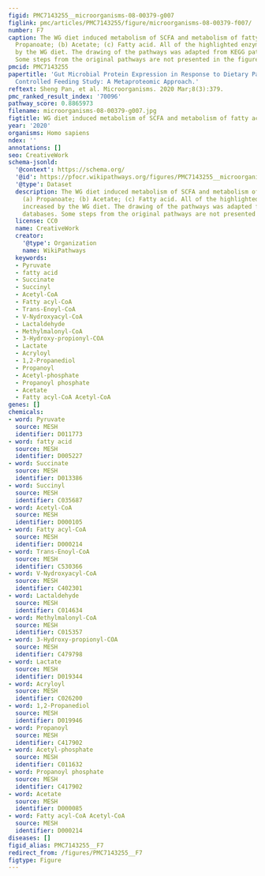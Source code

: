 ```yaml
---
figid: PMC7143255__microorganisms-08-00379-g007
figlink: pmc/articles/PMC7143255/figure/microorganisms-08-00379-f007/
number: F7
caption: The WG diet induced metabolism of SCFA and metabolism of fatty acids. (a)
  Propanoate; (b) Acetate; (c) Fatty acid. All of the highlighted enzymes were increased
  by the WG diet. The drawing of the pathways was adapted from KEGG pathway databases.
  Some steps from the original pathways are not presented in the figures.
pmcid: PMC7143255
papertitle: 'Gut Microbial Protein Expression in Response to Dietary Patterns in a
  Controlled Feeding Study: A Metaproteomic Approach.'
reftext: Sheng Pan, et al. Microorganisms. 2020 Mar;8(3):379.
pmc_ranked_result_index: '70096'
pathway_score: 0.8865973
filename: microorganisms-08-00379-g007.jpg
figtitle: WG diet induced metabolism of SCFA and metabolism of fatty acids
year: '2020'
organisms: Homo sapiens
ndex: ''
annotations: []
seo: CreativeWork
schema-jsonld:
  '@context': https://schema.org/
  '@id': https://pfocr.wikipathways.org/figures/PMC7143255__microorganisms-08-00379-g007.html
  '@type': Dataset
  description: The WG diet induced metabolism of SCFA and metabolism of fatty acids.
    (a) Propanoate; (b) Acetate; (c) Fatty acid. All of the highlighted enzymes were
    increased by the WG diet. The drawing of the pathways was adapted from KEGG pathway
    databases. Some steps from the original pathways are not presented in the figures.
  license: CC0
  name: CreativeWork
  creator:
    '@type': Organization
    name: WikiPathways
  keywords:
  - Pyruvate
  - fatty acid
  - Succinate
  - Succinyl
  - Acetyl-CoA
  - Fatty acyl-CoA
  - Trans-Enoyl-CoA
  - V-Nydroxyacyl-CoA
  - Lactaldehyde
  - Methylmalonyl-CoA
  - 3-Hydroxy-propionyl-COA
  - Lactate
  - Acryloyl
  - 1,2-Propanediol
  - Propanoyl
  - Acetyl-phosphate
  - Propanoyl phosphate
  - Acetate
  - Fatty acyl-CoA Acetyl-CoA
genes: []
chemicals:
- word: Pyruvate
  source: MESH
  identifier: D011773
- word: fatty acid
  source: MESH
  identifier: D005227
- word: Succinate
  source: MESH
  identifier: D013386
- word: Succinyl
  source: MESH
  identifier: C035687
- word: Acetyl-CoA
  source: MESH
  identifier: D000105
- word: Fatty acyl-CoA
  source: MESH
  identifier: D000214
- word: Trans-Enoyl-CoA
  source: MESH
  identifier: C530366
- word: V-Nydroxyacyl-CoA
  source: MESH
  identifier: C402301
- word: Lactaldehyde
  source: MESH
  identifier: C014634
- word: Methylmalonyl-CoA
  source: MESH
  identifier: C015357
- word: 3-Hydroxy-propionyl-COA
  source: MESH
  identifier: C479798
- word: Lactate
  source: MESH
  identifier: D019344
- word: Acryloyl
  source: MESH
  identifier: C026200
- word: 1,2-Propanediol
  source: MESH
  identifier: D019946
- word: Propanoyl
  source: MESH
  identifier: C417902
- word: Acetyl-phosphate
  source: MESH
  identifier: C011632
- word: Propanoyl phosphate
  source: MESH
  identifier: C417902
- word: Acetate
  source: MESH
  identifier: D000085
- word: Fatty acyl-CoA Acetyl-CoA
  source: MESH
  identifier: D000214
diseases: []
figid_alias: PMC7143255__F7
redirect_from: /figures/PMC7143255__F7
figtype: Figure
---
```

